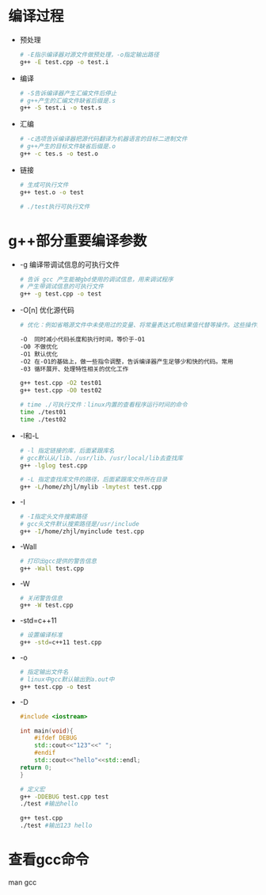 # 编译过程
- 预处理
    ``` sh
    # -E指示编译器对源文件做预处理，-o指定输出路径
    g++ -E test.cpp -o test.i
    ```

- 编译
    ``` sh
    # -S告诉编译器产生汇编文件后停止
    # g++产生的汇编文件缺省后缀是.s
    g++ -S test.i -o test.s
    ```

- 汇编
    ``` sh
    # -c选项告诉编译器把源代码翻译为机器语言的目标二进制文件
    # g++产生的目标文件缺省后缀是.o
    g++ -c tes.s -o test.o
    ```

- 链接
    ``` sh
    # 生成可执行文件
    g++ test.o -o test

    # ./test执行可执行文件
    ```

# g++部分重要编译参数
- -g 编译带调试信息的可执行文件
    ``` sh
    # 告诉 gcc 产生能被gbd使用的调试信息，用来调试程序
    # 产生带调试信息的可执行文件
    g++ -g test.cpp -o test
    ```
- -O[n] 优化源代码
    ``` sh
    # 优化：例如省略源文件中未使用过的变量、将常量表达式用结果值代替等操作。这些操作会缩减目标文件所含代码量，提高可执行文件运行效率

    -O  同时减小代码长度和执行时间，等价于-O1
    -O0 不做优化
    -O1 默认优化
    -O2 在-O1的基础上，做一些指令调整，告诉编译器产生足够少和快的代码。常用
    -03 循环展开、处理特性相关的优化工作
    ```
    
    ``` sh
    g++ test.cpp -O2 test01
    g++ test.cpp -O0 test02

    # time ./可执行文件：linux内置的查看程序运行时间的命令
    time ./test01
    time ./test02
    ```

- -l和-L
    ``` sh
    # -l 指定链接的库，后面紧跟库名
    # gcc默认从/lib、/usr/lib、/usr/local/lib去查找库
    g++ -lglog test.cpp

    # -L 指定查找库文件的路径，后面紧跟库文件所在目录
    g++ -L/home/zhjl/mylib -lmytest test.cpp 
    ```

- -I
    ``` sh
    # -I指定头文件搜索路径
    # gcc头文件默认搜索路径是/usr/include
    g++ -I/home/zhjl/myinclude test.cpp
    ```

- -Wall
    ``` sh
    # 打印出gcc提供的警告信息
    g++ -Wall test.cpp
    ```

- -W
    ``` sh
    # 关闭警告信息
    g++ -W test.cpp
    ```

- -std=c++11
    ``` sh
    # 设置编译标准
    g++ -std=c++11 test.cpp
    ```

- -o
    ``` sh
    # 指定输出文件名
    # linux中gcc默认输出到a.out中
    g++ test.cpp -o test
    ```
- -D
    ``` cpp
    #include <iostream>

    int main(void){
	    #ifdef DEBUG 
		std::cout<<"123"<<" ";
	    #endif
		std::cout<<"hello"<<std::endl;
	return 0;   
    }
    ```

    ``` sh
    # 定义宏
    g++ -DDEBUG test.cpp test
    ./test #输出hello

    g++ test.cpp
    ./test #输出123 hello
    ```
# 查看gcc命令
man gcc
